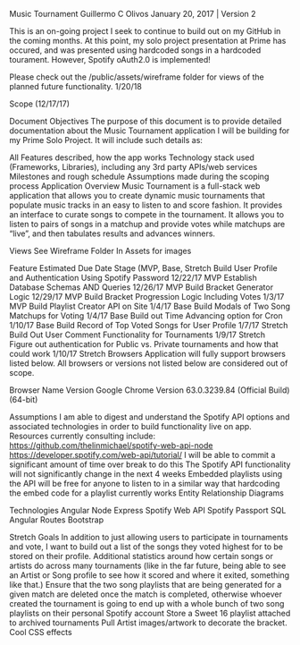 Music Tournament
Guillermo C Olivos
January 20, 2017 | Version 2

This is an on-going project I seek to continue to build out on my GitHub in the coming months. At this point, my solo project presentation at Prime has occured, and was presented using hardcoded songs in a hardcoded tourament. However, Spotify oAuth2.0 is implemented!

Please check out the /public/assets/wireframe folder for views of the planned future functionality.
1/20/18



Scope (12/17/17)


Document Objectives
The purpose of this document is to provide detailed documentation about the Music Tournament application I will be building for my Prime Solo Project. It will include such details as:
 
All Features described, how the app works
Technology stack used (Frameworks, Libraries), including any 3rd party APIs/web services
Milestones and rough schedule
Assumptions made during the scoping process
Application Overview
Music Tournament is a full-stack web application that allows you to create dynamic music tournaments that populate music tracks in an easy to listen to and score fashion. It provides an interface to curate songs to compete in the tournament. It allows you to listen to pairs of songs in a matchup and provide votes while matchups are “live”, and then tabulates results and advances winners.

Views
See Wireframe Folder In Assets for images
 
Feature
Estimated Due Date
Stage (MVP, Base, Stretch
Build User Profile and Authentication Using Spotify Password
12/22/17
MVP
Establish Database Schemas AND Queries
12/26/17
MVP
Build Bracket Generator Logic
12/29/17
MVP
Build Bracket Progression Logic Including Votes
1/3/17
MVP
 Build Playlist Creator API on Site
1/4/17
Base
Build Modals of Two Song Matchups for Voting
1/4/17
Base
Build out Time Advancing option for Cron
1/10/17
Base
Build Record of Top Voted Songs for User Profile
1/7/17
Stretch
Build Out User Comment Functionality for Tournaments
1/9/17
Stretch
Figure out authentication for Public vs. Private tournaments and how that could work
1/10/17
Stretch
Browsers
Application will fully support browsers listed below. All browsers or versions not listed below are considered out of scope.
 
Browser Name
Version
 Google Chrome
Version 63.0.3239.84 (Official Build) (64-bit)



 
Assumptions
I am able to digest and understand the Spotify API options and associated technologies in order to build functionality live on app. Resources currently consulting include:
https://github.com/thelinmichael/spotify-web-api-node
https://developer.spotify.com/web-api/tutorial/
I will be able to commit a significant amount of time over break to do this
The Spotify API functionality will not significantly change in the next 4 weeks
Embedded playlists using the API will be free for anyone to listen to in a similar way that hardcoding the embed code for a playlist currently works
Entity Relationship Diagrams


Technologies
Angular
Node
Express
Spotify Web API
Spotify Passport
SQL
Angular Routes
Bootstrap

Stretch Goals
In addition to just allowing users to participate in tournaments and vote, I want to build out a list of the songs they voted highest for to be stored on their profile.
Additional statistics around how certain songs or artists do across many tournaments (like in the far future, being able to see an Artist or Song profile to see how it scored and where it exited, something like that.)
Ensure that the two song playlists that are being generated for a given match are deleted once the match is completed, otherwise whoever created the tournament is going to end up with a whole bunch of two song playlists on their personal Spotify account
Store a Sweet 16 playlist attached to archived tournaments
Pull Artist images/artwork to decorate the bracket.
Cool CSS effects
